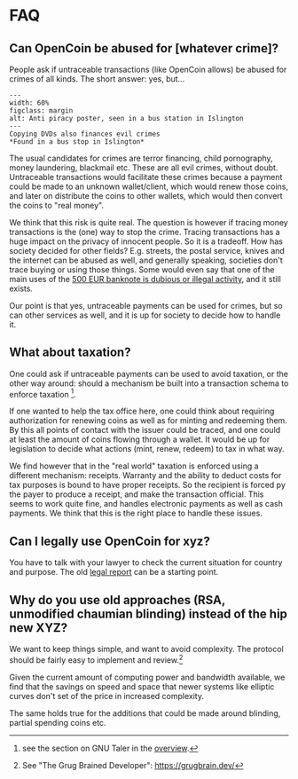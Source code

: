 # FAQ

## Can OpenCoin be abused for \[whatever crime\]?

People ask if untraceable transactions (like OpenCoin allows) be abused for crimes of all kinds. The short answer: yes, but...

```{figure} images/terror3.jpg
---
width: 60%
figclass: margin
alt: Anti piracy poster, seen in a bus station in Islington
---
Copying DVDs also finances evil crimes  
*Found in a bus stop in Islington*
```

The usual candidates for crimes are terror financing, child pornography, money laundering, blackmail etc. These are all evil crimes, without doubt. Untraceable transactions would facilitate these crimes because a payment could be made to an unknown wallet/client, which would renew those coins, and later on distribute the coins to other wallets, which would then convert the coins to "real money".

We think that this risk is quite real. The question is however if tracing money transactions is the (one) way to stop the crime. Tracing transactions has a huge impact on the privacy of innocent people. So it is a tradeoff. How has society decided for other fields? E.g. streets, the postal service, knives and the internet can be abused as well, and generally speaking, societies don't trace buying or using those things. Some would even say that one of the main uses of the [500 EUR banknote is dubious or illegal activity](https://en.wikipedia.org/wiki/500_euro_note#Crime), and it still exists.

Our point is that yes, untraceable payments can be used for crimes, but so can other services as well, and it is up for society to decide how to handle it.

## What about taxation?

One could ask if untraceable payments can be used to avoid taxation, or the other way around: should a mechanism be built into a transaction schema to enforce taxation [^taler]. 
[^taler]: see the section on GNU Taler in the [overview](overview.md#gnu-taler).

If one wanted to help the tax office here, one could think about requiring authorization for renewing coins as well as for minting and redeeming them. By this all points of contact with the issuer could be traced, and one could at least the amount of coins flowing through a wallet. It would be up for legislation to decide what actions (mint, renew, redeem) to tax in what way.

We find however that in the "real world" taxation is enforced using a different mechanism: receipts. Warranty and the ability to deduct costs for tax purposes is bound to have proper receipts. So the recipient is forced py the payer to produce a receipt, and make the transaction official. This seems to work quite fine, and handles electronic payments as well as cash payments. We think that this is the right place to handle these issues.

## Can I legally use OpenCoin for xyz?

You have to talk with your lawyer to check the current situation for country and purpose. The old [legal report](reviews.md#legal-review) can be a starting point. 

## Why do you use old approaches (RSA, unmodified chaumian blinding) instead of the hip new XYZ?

We want to keep things simple, and want to avoid complexity. The protocol should be fairly easy
to implement and review.[^grug]

Given the current amount of computing power and bandwidth available, we find that the savings on speed and space
that newer systems like elliptic curves don't set of the price in increased complexity. 

The same holds true for the additions that could be made around blinding, partial spending coins etc. 


[^grug]: See "The Grug Brained Developer": https://grugbrain.dev/